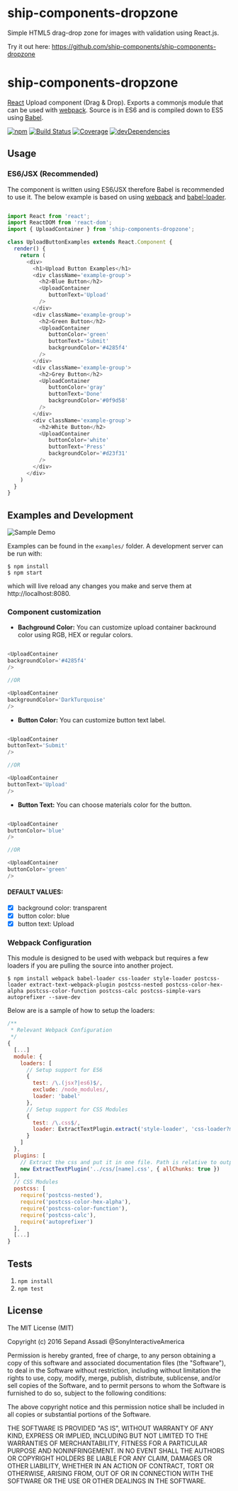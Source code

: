 # ship-components-dropzone
Simple HTML5 drag-drop zone for images with validation using React.js.

Try it out here: https://github.com/ship-components/ship-components-dropzone

# ship-components-dropzone
[React](http://facebook.github.io/react/) Upload component (Drag & Drop). Exports a commonjs module that can be used with [webpack](http://webpack.github.io/). Source is in ES6 and is compiled down to ES5 using [Babel](https://babeljs.io/).

[![npm](https://img.shields.io/npm/v/ship-components-dropzone.svg?maxAge=2592000)](https://www.npmjs.com/package/ship-components-dropzone)
[![Build Status](http://img.shields.io/travis/ship-components/ship-components-dropzone/master.svg?style=flat)](https://travis-ci.org/ship-components/ship-components-dropzone)
[![Coverage](http://img.shields.io/coveralls/ship-components/ship-components-dropzone.svg?style=flat)](https://coveralls.io/github/ship-components)
[![devDependencies](https://img.shields.io/david/dev/ship-components/ship-components-dropzone.svg?style=flat)](https://david-dm.org/ship-components/ship-components-dropzone?type=dev)

## Usage

### ES6/JSX (Recommended)
The component is written using ES6/JSX therefore Babel is recommended to use it. The below example is based on using [webpack](http://webpack.github.io/) and [babel-loader](https://github.com/babel/babel-loader).
```javascript

import React from 'react';
import ReactDOM from 'react-dom';
import { UploadContainer } from 'ship-components-dropzone';

class UploadButtonExamples extends React.Component {
  render() {
    return (
      <div>
        <h1>Upload Button Examples</h1>
        <div className='example-group'>
          <h2>Blue Button</h2>
          <UploadContainer
             buttonText='Upload'
          />
        </div>
        <div className='example-group'>
          <h2>Green Button</h2>
          <UploadContainer
             buttonColor='green'
             buttonText='Submit'
             backgroundColor='#4285f4'
          />
        </div>
        <div className='example-group'>
          <h2>Grey Button</h2>
          <UploadContainer
             buttonColor='gray'
             buttonText='Done'
             backgroundColor='#0f9d58'
          />
        </div>
        <div className='example-group'>
          <h2>White Button</h2>
          <UploadContainer
             buttonColor='white'
             buttonText='Press'
             backgroundColor='#d23f31'
          />
        </div>
      </div>
    )
  }
}

```

## Examples and Development
![Sample Demo](https://s14.postimg.org/woo35ndht/ezgif_com_video_to_gif.gif)

Examples can be found in the `examples/` folder. A development server can be run with:

```shell
$ npm install
$ npm start
```

which will live reload any changes you make and serve them at http://localhost:8080.

### Component customization
- **Bachground Color:** You can customize upload container backround color using RGB, HEX or regular colors.

```javascript

<UploadContainer
backgroundColor='#4285f4'
/>

//OR

<UploadContainer
backgroundColor='DarkTurquoise'
/>

```

- **Button Color:** You can customize button text label.

```javascript

<UploadContainer
buttonText='Submit'
/>

//OR

<UploadContainer
buttonText='Upload'
/>
```

- **Button Text:** You can choose materials color for the button.

```javascript

<UploadContainer
buttonColor='blue'
/>

//OR

<UploadContainer
buttonColor='green'
/>

```

#### DEFAULT VALUES:
- [x] background color: transparent
- [x] button color: blue
- [x] button text: Upload

### Webpack Configuration
This module is designed to be used with webpack but requires a few loaders if you are pulling the source into another project.

```shell
$ npm install webpack babel-loader css-loader style-loader postcss-loader extract-text-webpack-plugin postcss-nested postcss-color-hex-alpha postcss-color-function postcss-calc postcss-simple-vars autoprefixer --save-dev
```

Below are is a sample of how to setup the loaders:

```js
/**
 * Relevant Webpack Configuration
 */
{
  [...]
  module: {
    loaders: [
      // Setup support for ES6
      {
        test: /\.(jsx?|es6)$/,
        exclude: /node_modules/,
        loader: 'babel'
      },
      // Setup support for CSS Modules
      {
        test: /\.css$/,
        loader: ExtractTextPlugin.extract('style-loader', 'css-loader?modules&importLoaders=1&localIdentName=[name]__[local]___[hash:base64:5]!postcss-loader')
      }
    ]
  },
  plugins: [
    // Extract the css and put it in one file. Path is relative to output path
    new ExtractTextPlugin('../css/[name].css', { allChunks: true })
  ],
  // CSS Modules
  postcss: [
    require('postcss-nested'),
    require('postcss-color-hex-alpha'),
    require('postcss-color-function'),
    require('postcss-calc'),
    require('autoprefixer')
  ],
  [...]
}
```

## Tests

1. `npm install`
2. `npm test`

## License
The MIT License (MIT)

Copyright (c) 2016 Sepand Assadi @SonyInteractiveAmerica

Permission is hereby granted, free of charge, to any person obtaining a copy
of this software and associated documentation files (the "Software"), to deal
in the Software without restriction, including without limitation the rights
to use, copy, modify, merge, publish, distribute, sublicense, and/or sell
copies of the Software, and to permit persons to whom the Software is
furnished to do so, subject to the following conditions:

The above copyright notice and this permission notice shall be included in all
copies or substantial portions of the Software.

THE SOFTWARE IS PROVIDED "AS IS", WITHOUT WARRANTY OF ANY KIND, EXPRESS OR
IMPLIED, INCLUDING BUT NOT LIMITED TO THE WARRANTIES OF MERCHANTABILITY,
FITNESS FOR A PARTICULAR PURPOSE AND NONINFRINGEMENT. IN NO EVENT SHALL THE
AUTHORS OR COPYRIGHT HOLDERS BE LIABLE FOR ANY CLAIM, DAMAGES OR OTHER
LIABILITY, WHETHER IN AN ACTION OF CONTRACT, TORT OR OTHERWISE, ARISING FROM,
OUT OF OR IN CONNECTION WITH THE SOFTWARE OR THE USE OR OTHER DEALINGS IN THE
SOFTWARE.
